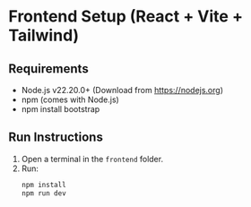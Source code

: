 # Frontend Setup (React + Vite + Tailwind)

## Requirements

- Node.js v22.20.0+ (Download from https://nodejs.org)
- npm (comes with Node.js)
- npm install bootstrap

## Run Instructions

1. Open a terminal in the `frontend` folder.
2. Run:
   ```bash
   npm install
   npm run dev
   ```
